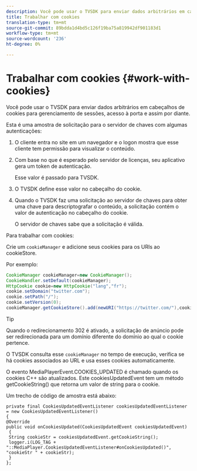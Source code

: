 ```yaml
---
description: Você pode usar o TVSDK para enviar dados arbitrários em cabeçalhos de cookies para gerenciamento de sessões, acesso à porta e assim por diante.
title: Trabalhar com cookies
translation-type: tm+mt
source-git-commit: 89bdda1d4bd5c126f19ba75a819942df901183d1
workflow-type: tm+mt
source-wordcount: '236'
ht-degree: 0%

---
```



# Trabalhar com cookies {#work-with-cookies}

Você pode usar o TVSDK para enviar dados arbitrários em cabeçalhos de cookies para gerenciamento de sessões, acesso à porta e assim por diante.

Esta é uma amostra de solicitação para o servidor de chaves com algumas autenticações:

1. O cliente entra no site em um navegador e o logon mostra que esse cliente tem permissão para visualizar o conteúdo.
1. Com base no que é esperado pelo servidor de licenças, seu aplicativo gera um token de autenticação.

   Esse valor é passado para TVSDK.
1. O TVSDK define esse valor no cabeçalho do cookie.
1. Quando o TVSDK faz uma solicitação ao servidor de chaves para obter uma chave para descriptografar o conteúdo, a solicitação contém o valor de autenticação no cabeçalho do cookie.

   O servidor de chaves sabe que a solicitação é válida.

Para trabalhar com cookies:

Crie um `cookieManager` e adicione seus cookies para os URIs ao cookieStore.

Por exemplo:

```java
CookieManager cookieManager=new CookieManager(); 
CookieHandler.setDefault(cookieManager);  
HttpCookie cookie=new HttpCookie("lang","fr"); 
cookie.setDomain("twitter.com");  
cookie.setPath("/"); 
cookie.setVersion(0); 
cookieManager.getCookieStore().add(newURI("https://twitter.com/"),cookie);
```

>[!TIP]
>
>Quando o redirecionamento 302 é ativado, a solicitação de anúncio pode ser redirecionada para um domínio diferente do domínio ao qual o cookie pertence.

O TVSDK consulta esse `cookieManager` no tempo de execução, verifica se há cookies associados ao URL e usa esses cookies automaticamente.

O evento MediaPlayerEvent.COOKIES_UPDATED é chamado quando os cookies C++ são atualizados. Este cookiesUpdatedEvent tem um método getCookieString() que retorna um valor de string para o cookie.

Um trecho de código de amostra está abaixo:

```
private final CookiesUpdatedEventListener cookiesUpdatedEventListener = new CookiesUpdatedEventListener()  
{ 
@Override 
public void onCookiesUpdated(CookiesUpdatedEvent cookiesUpdatedEvent) 
 { 
 String cookieStr = cookiesUpdatedEvent.getCookieString();  
 logger.i(LOG_TAG + "::MediaPlayer.CookiesUpdatedEventListener#onCookiesUpdated()", "cookieStr " + cookieStr);  
 }  
};
```

